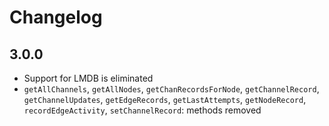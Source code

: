 # Changelog

## 3.0.0

- Support for LMDB is eliminated
- `getAllChannels`, `getAllNodes`, `getChanRecordsForNode`, `getChannelRecord`,
    `getChannelUpdates`, `getEdgeRecords`, `getLastAttempts`, `getNodeRecord`,
    `recordEdgeActivity`, `setChannelRecord`: methods removed
